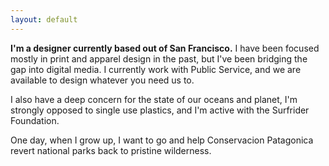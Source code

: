 ```yaml
---
layout: default
---
```


**I'm a designer currently based out of San Francisco.** I have been focused mostly in print and apparel design in the past, but I've been bridging the gap into digital media. I currently work with Public Service, and we are available to design whatever you need us to.

I also have a deep concern for the state of our oceans and planet, I'm strongly opposed to single use plastics, and I'm active with the Surfrider Foundation.

One day, when I grow up, I want to go and help Conservacion Patagonica revert national parks back to pristine wilderness.
